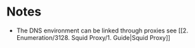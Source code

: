 
# Notes

* The DNS environment can be linked through proxies see [[2. Enumeration/3128. Squid Proxy/1. Guide|Squid Proxy]]